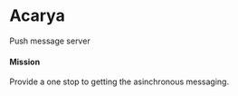 # Acarya
Push message server

#### Mission
Provide a one stop to getting the asinchronous messaging.

